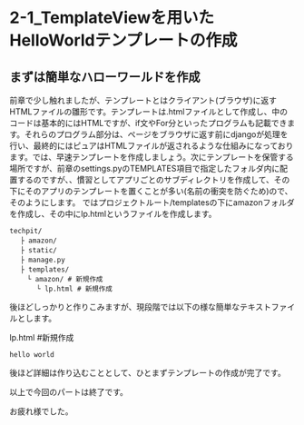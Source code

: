 # 2-1_TemplateViewを用いたHelloWorldテンプレートの作成

## まずは簡単なハローワールドを作成
前章で少し触れましたが、テンプレートとはクライアント(ブラウザ)に返すHTMLファイルの雛形です。テンプレートは.htmlファイルとして作成し、中のコードは基本的にはHTMLですが、if文やFor分といったプログラムも記載できます。それらのプログラム部分は、ページをブラウザに返す前にdjangoが処理を行い、最終的にはピュアはHTMLファイルが返されるような仕組みになっております。では、早速テンプレートを作成しましょう。次にテンプレートを保管する場所ですが、前章のsettings.pyのTEMPLATES項目で指定したフォルダ内に配置するのですが、、慣習としてアプリごとのサブディレクトリを作成して、その下にそのアプリのテンプレートを置くことが多い(名前の衝突を防ぐため)ので、そのようにします。
ではプロジェクトルート/templatesの下にamazonフォルダを作成し、その中にlp.htmlというファイルを作成します。

```
techpit/
　 ├ amazon/
　 ├ static/
　 ├ manage.py
　 ├ templates/ 
 　　└ amazon/ # 新規作成
　　　　└ lp.html # 新規作成
```

後ほどしっかりと作りこみますが、現段階では以下の様な簡単なテキストファイルとします。

lp.html #新規作成
```
hello world
```

後ほど詳細は作り込むこととして、ひとまずテンプレートの作成が完了です。

以上で今回のパートは終了です。

お疲れ様でした。